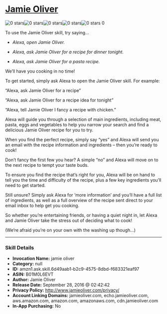 # [Jamie Oliver](http://alexa.amazon.com/#skills/amzn1.ask.skill.6d49aab1-b2c9-4575-8dbd-f683321eaf97)
![0 stars](../../images/ic_star_border_black_18dp_1x.png)![0 stars](../../images/ic_star_border_black_18dp_1x.png)![0 stars](../../images/ic_star_border_black_18dp_1x.png)![0 stars](../../images/ic_star_border_black_18dp_1x.png)![0 stars](../../images/ic_star_border_black_18dp_1x.png) 0

To use the Jamie Oliver skill, try saying...

* *Alexa, open Jamie Oliver.*

* *Alexa, ask Jamie Oliver for a recipe for dinner tonight.*

* *Alexa, ask Jamie Oliver for a pasta recipe.*

We’ll have you cooking in no time!

To get started, simply ask Alexa to open the Jamie Oliver skill. For example: 

“Alexa, ask Jamie Oliver for a recipe”

“Alexa, ask Jamie Oliver for a recipe idea for tonight”

“Alexa, tell Jamie Oliver I fancy a recipe with chicken.”

Alexa will guide you through a selection of main ingredients, including meat, pasta, eggs and vegetables to help you narrow your search and find a delicious Jamie Oliver recipe for you to try.

When you find the perfect recipe, simply say “yes” and Alexa will send you an email with the recipe information and ingredients – then you’re ready to cook!

Don’t fancy the first few you hear? A simple “no” and Alexa will move on to the next recipe to tempt your taste buds.

To ensure you find the recipe that’s right for you, Alexa will be on hand to tell you the time and difficulty of the recipe, plus a few key ingredients you’ll need to get started.

Still unsure? Simply ask Alexa for ‘more information’ and you’ll have a full list of ingredients, as well as a full overview of the recipe sent direct to your email inbox to help get you cooking. 

So whether you’re entertaining friends, or having a quiet night in, let Alexa and Jamie Oliver take the stress out of deciding what to cook!

(We’re afraid you’re on your own with the washing up though...)

***

### Skill Details

* **Invocation Name:** jamie oliver
* **Category:** null
* **ID:** amzn1.ask.skill.6d49aab1-b2c9-4575-8dbd-f683321eaf97
* **ASIN:** B01M0L6EVT
* **Author:** Jamie Oliver
* **Release Date:** September 28, 2016 @ 02:42:42
* **Privacy Policy:** http://www.jamieoliver.com/privacy/
* **Account Linking Domains:** jamieoliver.com, echo.jamieoliver.com, aws.amazon.com, amazon.com, amazonaws.com, cdn.jamieoliver.com
* **In-App Purchasing:** No
